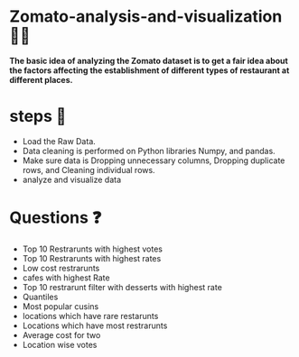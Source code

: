 # Zomato-analysis-and-visualization :cook:
**The basic idea of analyzing the Zomato dataset is to get a fair idea about the factors affecting the establishment of different types of restaurant at different places.**

# steps :pizza:
- Load the Raw Data.
- Data cleaning is performed on Python libraries Numpy, and pandas.
- Make sure data is Dropping unnecessary columns, Dropping duplicate rows, and Cleaning individual rows.
- analyze and visualize data

# Questions :question:
- Top 10 Restrarunts with highest votes
- Top 10 Restrarunts with highest rates
- Low cost restrarunts
- cafes with highest Rate
- Top 10 restrarunt filter with desserts with highest rate
- Quantiles
- Most popular cusins
- locations which have rare restarunts
- Locations which have most restrarunts
-  Average cost for two
-  Location wise votes
